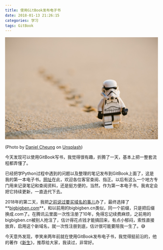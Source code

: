 ```yaml
---
title: 使用GitBook发布电子书
date: 2018-01-13 21:26:15
categories: 学习
tags: GitBook
---
```


![Stormtrooper walking on sand](write-ebook-with-gitbook/daniel-cheung-129839.jpg)

(Photo by [Daniel Cheung](https://unsplash.com/photos/cPF2nlWcMY4?utm_source=unsplash&utm_medium=referral&utm_content=creditCopyText) on [Unsplash](https://unsplash.com/search/photos/geek?utm_source=unsplash&utm_medium=referral&utm_content=creditCopyText))

今天发现可以使用GitBook写书，我觉得很有趣，折腾了一天，基本上把一整套流程都弄懂了。

已经把学Python过程中遇到的问题以及整理的笔记发布到GitBook上面了，这是我的第一本电子书。[网址](https://pythonbook.bigbigben.com)在此，欢迎各位客官查阅、指正。以后有这么一个地方专门用来记录笔记和查阅资料，还是挺方便的，当然，作为第一本电子书，我肯定会把它持续更新，一直迭代下去。

2018年的第二天，我把[之前说过要买域名的事儿](http://bigbigben.com/2018/01/01/2018-new-years-resolution/)办了，最终选择了**<u>bigbigben.com</u>**，和以前用的bigbigben.cn类似，同一个前缀，只是把后缀换成.com了。在腾讯云里面一次性注册了10年，免得忘记续费麻烦，之前用的bigbigben.cn被别人抢注了，估计得花点钱才能搞回来，有点小郁闷，索性直接放弃，启用这个新域名，就一次性注册到底，估计很可能要陪我一生了。:sweat_smile:

今天意外发现，李笑来两年前就在使用GitBook发布电子书，我觉得挺前沿的，他的著作《[新生](https://b.xinshengdaxue.com)》，推荐给大家，我读过，非常好。
